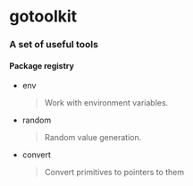 # gotoolkit

### A set of useful tools

#### Package registry

* env 
    > Work with environment variables.

* random
    > Random value generation.

* convert
    > Convert primitives to pointers to them

